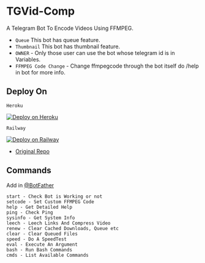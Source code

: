 # TGVid-Comp

A Telegram Bot To Encode Videos Using FFMPEG.

- `Queue` This bot has queue feature.
- `Thumbnail` This bot has thumbnail feature.
- `OWNER` - Only those user can use the bot whose telegram id is in Variables.
- `FFMPEG Code Change` - Change ffmpegcode through the bot itself do /help in bot for more info.

## Deploy On

`Heroku`

[![Deploy on Heroku](https://www.herokucdn.com/deploy/button.svg)](https://heroku.com/deploy?template=https://github.com/Dilshan28/compress-bot)

`Railway` 

[![Deploy on Railway](https://railway.app/button.svg)](https://railway.app/new/template?template=https%3A%2F%2Fgithub.com%2FZylern%2FTGVid-Comp&envs=API_HASH%2CAPP_ID%2CBOT_TOKEN%2COWNER%2CTHUMBNAIL&optionalEnvs=THUMBNAIL&API_HASHDesc=Get+this+value+from+telegram.org+&APP_IDDesc=Get+this+value+from+telegram.org+&BOT_TOKENDesc=Go+to+%40Botfather+and+make+a+new+bot+and+paste+the+bot+token+here&OWNERDesc=Your+owner+Id+%28add+only+1+id+for+working+queue+feature+%29&THUMBNAILDesc=Add+thumbnail+telegraph+link+&THUMBNAILDefault=https://telegra.ph/file/f9e5d783542906418412d.jpg)


- [Original Repo](https://github.com/1Danish-00/CompressorQueue)

## Commands
Add in [@BotFather](https://t.me/BotFather)

    start - Check Bot is Working or not
    setcode - Set Custom FFMPEG Code
    help - Get Detailed Help
    ping - Check Ping
    sysinfo - Get System Info
    leech - Leech Links And Compress Video
    renew - Clear Cached Downloads, Queue etc
    clear - Clear Queued Files
    speed - Do A SpeedTest
    eval - Execute An Argument
    bash - Run Bash Commands
    cmds - List Available Commands

